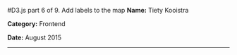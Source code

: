 #D3.js part 6 of 9. Add labels to the map
**Name:** Tiety Kooistra

**Category:** Frontend

**Date:** August 2015

----------------------------------------------------------------------

